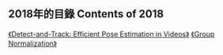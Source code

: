 ## 2018年的目錄 Contents of 2018

[《Detect-and-Track: Efficient Pose Estimation in Videos》](October/26.md)
[《Group Normalization》](October/31.md)
